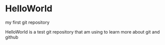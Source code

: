 # HelloWorld
my first git repository

HelloWorld is a test git repository that am using to learn more about git and github
